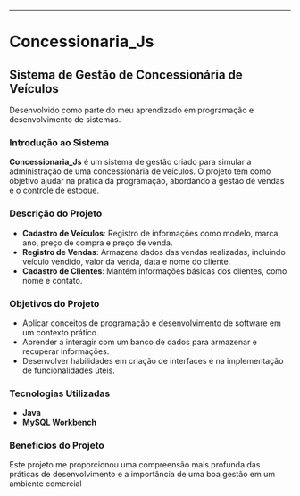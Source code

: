 
---

# Concessionaria_Js

## Sistema de Gestão de Concessionária de Veículos

Desenvolvido como parte do meu aprendizado em programação e desenvolvimento de sistemas.

### Introdução ao Sistema

**Concessionaria_Js** é um sistema de gestão criado para simular a administração de uma concessionária de veículos. O projeto tem como objetivo ajudar na prática da programação, abordando a gestão de vendas e o controle de estoque.

### Descrição do Projeto

- **Cadastro de Veículos**: Registro de informações como modelo, marca, ano, preço de compra e preço de venda.
- **Registro de Vendas**: Armazena dados das vendas realizadas, incluindo veículo vendido, valor da venda, data e nome do cliente.
- **Cadastro de Clientes**: Mantém informações básicas dos clientes, como nome e contato.

### Objetivos do Projeto

- Aplicar conceitos de programação e desenvolvimento de software em um contexto prático.
- Aprender a interagir com um banco de dados para armazenar e recuperar informações.
- Desenvolver habilidades em criação de interfaces e na implementação de funcionalidades úteis.

### Tecnologias Utilizadas

- **Java**
- **MySQL Workbench**

### Benefícios do Projeto

Este projeto me proporcionou uma compreensão mais profunda das práticas de desenvolvimento e a importância de uma boa gestão em um ambiente comercial
